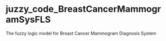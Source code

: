 # juzzy_code_BreastCancerMammogramSysFLS
 The fuzzy logic model for Breast Cancer Mammogram Diagnosis System
